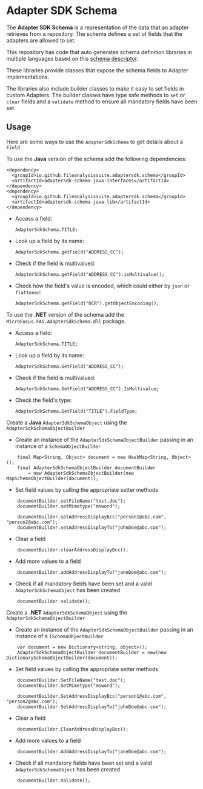 # Adapter SDK Schema

The **Adapter SDK Schema** is a representation of the data that an adapter retrieves from a repository.
The schema defines a set of fields that the adapters are allowed to set.

This repository has code that auto generates schema definition libraries in multiple languages based on this [schema descriptor](schemaDefinition.json.yaml).

These libraries provide classes that expose the schema fields to Adapter implementations.

The libraries also include builder classes to make it easy to set fields in custom Adapters.
The builder classes have type safe methods to `set` or `clear` fields and a `validate` method to ensure all mandatory fields have been set.

## Usage
Here are some ways to use the `AdapterSdkSchema` to get details about a `Field`


To use the **Java** version of the schema add the following dependencies:

    <dependency>
      <groupId>io.github.fileanalysissuite.adaptersdk.schema</groupId>
      <artifactId>adaptersdk-schema-java-interfaces</artifactId>
    </dependency>
    <dependency>
      <groupId>io.github.fileanalysissuite.adaptersdk.schema</groupId>
      <artifactId>adaptersdk-schema-java-lib</artifactId>
    </dependency>


- Access a field:  

    `AdapterSdkSchema.TITLE;`


- Look up a field by its name:  

    `AdapterSdkSchema.getField("ADDRESS_CC");`


- Check if the field is multivalued:  

    `AdapterSdkSchema.getField("ADDRESS_CC").isMultivalue();`


- Check how the field's value is encoded, which could either by `json` or `flattened`:  

    `AdapterSdkSchema.getField("OCR").getObjectEncoding();`


To use the **.NET** version of the schema add the `MicroFocus.FAS.AdapterSdkSchema.dll` package.

- Access a field:  

    `AdapterSdkSchema.TITLE;`


- Look up a field by its name:  

    `AdapterSdkSchema.GetField("ADDRESS_CC");`


- Check if the field is multivalued:  

    `AdapterSdkSchema.GetField("ADDRESS_CC").IsMultivalue;`


- Check the field's type:  

    `AdapterSdkSchema.GetField("TITLE").FieldType;`

Create a **Java** `AdapterSdkSchemaObject` using the `AdapterSdkSchemaObjectBuilder`

- Create an instance of the `AdapterSdkSchemaObjectBuilder` passing in an instance of a `SchemaObjectBuilder`

```
    final Map<String, Object> document = new HashMap<String, Object>();
    final AdapterSdkSchemaObjectBuilder documentBuilder
        = new AdapterSdkSchemaObjectBuilder(new MapSchemaObjectBuilder(document));
```

- Set field values by calling the appropriate setter methods

```
    documentBuilder.setFileName("test.doc");
    documentBuilder.setMimetype("msword");

    documentBuilder.setAddressDisplayBcc("person1@abc.com", "person2@abc.com");
    documentBuilder.setAddressDisplayTo("johnDoe@abc.com");
```

- Clear a field

```
    documentBuilder.clearAddressDisplayBcc();
```

- Add more values to a field

```
    documentBuilder.addAddressDisplayTo("janeDoe@abc.com");
```

- Check if all mandatory fields have been set and a valid `AdapterSdkSchemaObject` has been created

```
    documentBuilder.validate();
```

Create a **.NET** `AdapterSdkSchemaObject` using the `AdapterSdkSchemaObjectBuilder`

- Create an instance of the `AdapterSdkSchemaObjectBuilder` passing in an instance of a `ISchemaObjectBuilder`

```
    var document = new Dictionary<string, object>();
    AdapterSdkSchemaObjectBuilder documentBuilder = new(new DictionarySchemaObjectBuilder(document));
```

- Set field values by calling the appropriate setter methods

```
    documentBuilder.SetFileName("test.doc");
    documentBuilder.SetMimetype("msword");

    documentBuilder.SetAddressDisplayBcc("person1@abc.com", "person2@abc.com");
    documentBuilder.SetAddressDisplayTo("johnDoe@abc.com");
```

- Clear a field

```
    documentBuilder.ClearAddressDisplayBcc();
```

- Add more values to a field

```
    documentBuilder.AddAddressDisplayTo("janeDoe@abc.com");
```

- Check if all mandatory fields have been set and a valid `AdapterSdkSchemaObject` has been created

```
    documentBuilder.Validate();
```
